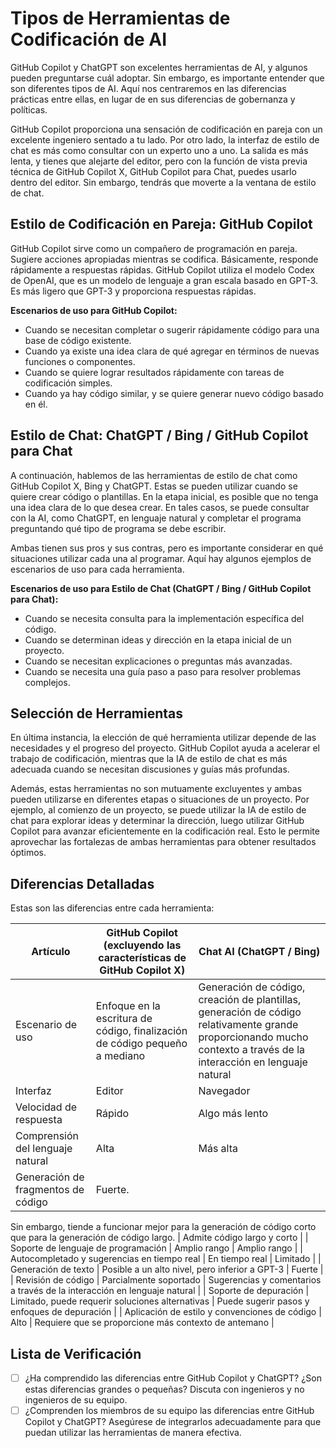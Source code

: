 # Tipos de Herramientas de Codificación de AI

GitHub Copilot y ChatGPT son excelentes herramientas de AI, y algunos pueden preguntarse cuál adoptar.
Sin embargo, es importante entender que son diferentes tipos de AI.
Aquí nos centraremos en las diferencias prácticas entre ellas, en lugar de en sus diferencias de gobernanza y políticas.

GitHub Copilot proporciona una sensación de codificación en pareja con un excelente ingeniero sentado a tu lado.
Por otro lado, la interfaz de estilo de chat es más como consultar con un experto uno a uno.
La salida es más lenta, y tienes que alejarte del editor, pero con la función de vista previa técnica de GitHub Copilot X, GitHub Copilot para Chat, puedes usarlo dentro del editor.
Sin embargo, tendrás que moverte a la ventana de estilo de chat.

## Estilo de Codificación en Pareja: GitHub Copilot

GitHub Copilot sirve como un compañero de programación en pareja.
Sugiere acciones apropiadas mientras se codifica.
Básicamente, responde rápidamente a respuestas rápidas.
GitHub Copilot utiliza el modelo Codex de OpenAI, que es un modelo de lenguaje a gran escala basado en GPT-3.
Es más ligero que GPT-3 y proporciona respuestas rápidas.

**Escenarios de uso para GitHub Copilot:**

- Cuando se necesitan completar o sugerir rápidamente código para una base de código existente.
- Cuando ya existe una idea clara de qué agregar en términos de nuevas funciones o componentes.
- Cuando se quiere lograr resultados rápidamente con tareas de codificación simples.
- Cuando ya hay código similar, y se quiere generar nuevo código basado en él.

## Estilo de Chat: ChatGPT / Bing / GitHub Copilot para Chat

A continuación, hablemos de las herramientas de estilo de chat como GitHub Copilot X, Bing y ChatGPT.
Estas se pueden utilizar cuando se quiere crear código o plantillas.
En la etapa inicial, es posible que no tenga una idea clara de lo que desea crear.
En tales casos, se puede consultar con la AI, como ChatGPT, en lenguaje natural y completar el programa preguntando qué tipo de programa se debe escribir.

Ambas tienen sus pros y sus contras, pero es importante considerar en qué situaciones utilizar cada una al programar.
Aquí hay algunos ejemplos de escenarios de uso para cada herramienta.

**Escenarios de uso para Estilo de Chat (ChatGPT / Bing / GitHub Copilot para Chat):**

- Cuando se necesita consulta para la implementación específica del código.
- Cuando se determinan ideas y dirección en la etapa inicial de un proyecto.
- Cuando se necesitan explicaciones o preguntas más avanzadas.
- Cuando se necesita una guía paso a paso para resolver problemas complejos.

## Selección de Herramientas

En última instancia, la elección de qué herramienta utilizar depende de las necesidades y el progreso del proyecto.
GitHub Copilot ayuda a acelerar el trabajo de codificación, mientras que la IA de estilo de chat es más adecuada cuando se necesitan discusiones y guías más profundas.

Además, estas herramientas no son mutuamente excluyentes y ambas pueden utilizarse en diferentes etapas o situaciones de un proyecto.
Por ejemplo, al comienzo de un proyecto, se puede utilizar la IA de estilo de chat para explorar ideas y determinar la dirección, luego utilizar GitHub Copilot para avanzar eficientemente en la codificación real.
Esto le permite aprovechar las fortalezas de ambas herramientas para obtener resultados óptimos.

## Diferencias Detalladas

Estas son las diferencias entre cada herramienta:

| Artículo | GitHub Copilot (excluyendo las características de GitHub Copilot X) | Chat AI (ChatGPT / Bing) |
| ------------------- | ---------------------------------------- | ------------------------------------------------------- |
| Escenario de uso | Enfoque en la escritura de código, finalización de código pequeño a mediano | Generación de código, creación de plantillas, generación de código relativamente grande proporcionando mucho contexto a través de la interacción en lenguaje natural |
| Interfaz | Editor | Navegador |
| Velocidad de respuesta | Rápido | Algo más lento |
| Comprensión del lenguaje natural | Alta | Más alta |
| Generación de fragmentos de código | Fuerte.
Sin embargo, tiende a funcionar mejor para la generación de código corto que para la generación de código largo.
| Admite código largo y corto |
| Soporte de lenguaje de programación | Amplio rango | Amplio rango |
| Autocompletado y sugerencias en tiempo real | En tiempo real | Limitado |
| Generación de texto | Posible a un alto nivel, pero inferior a GPT-3 | Fuerte |
| Revisión de código | Parcialmente soportado | Sugerencias y comentarios a través de la interacción en lenguaje natural |
| Soporte de depuración | Limitado, puede requerir soluciones alternativas | Puede sugerir pasos y enfoques de depuración |
| Aplicación de estilo y convenciones de código | Alto | Requiere que se proporcione más contexto de antemano |

## Lista de Verificación

- [ ] ¿Ha comprendido las diferencias entre GitHub Copilot y ChatGPT? ¿Son estas diferencias grandes o pequeñas? Discuta con ingenieros y no ingenieros de su equipo.
- [ ] ¿Comprenden los miembros de su equipo las diferencias entre GitHub Copilot y ChatGPT? Asegúrese de integrarlos adecuadamente para que puedan utilizar las herramientas de manera efectiva.
